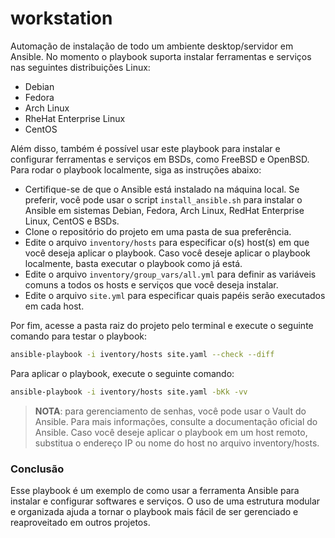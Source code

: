 # workstation
Automação de instalação de todo um ambiente desktop/servidor em Ansible. No momento o playbook suporta instalar ferramentas e serviços nas seguintes distribuições Linux:

* Debian
* Fedora
* Arch Linux
* RheHat Enterprise Linux
* CentOS

Além disso, também é possível usar este playbook para instalar e configurar ferramentas e serviços em BSDs, como FreeBSD e OpenBSD. Para rodar o playbook localmente, siga as instruções abaixo:

* Certifique-se de que o Ansible está instalado na máquina local. Se preferir, você pode usar o script `install_ansible.sh` para instalar o Ansible em sistemas Debian, Fedora, Arch Linux, RedHat Enterprise Linux, CentOS e BSDs.
* Clone o repositório do projeto em uma pasta de sua preferência.
* Edite o arquivo `inventory/hosts` para especificar o(s) host(s) em que você deseja aplicar o playbook. Caso você deseje aplicar o playbook localmente, basta executar o playbook como já está.
* Edite o arquivo `inventory/group_vars/all.yml` para definir as variáveis comuns a todos os hosts e serviços que você deseja instalar.
* Edite o arquivo `site.yml` para especificar quais papéis serão executados em cada host.

Por fim, acesse a pasta raiz do projeto pelo terminal e execute o seguinte comando para testar o playbook:

```bash
ansible-playbook -i iventory/hosts site.yaml --check --diff
```

Para aplicar o playbook, execute o seguinte comando:

```bash
ansible-playbook -i iventory/hosts site.yaml -bKk -vv
```

> **NOTA**: para gerenciamento de senhas, você pode usar o Vault do Ansible. Para mais informações, consulte a documentação oficial do Ansible. Caso você deseje aplicar o playbook em um host remoto, substitua o endereço IP ou nome do host no arquivo inventory/hosts.

### Conclusão

Esse playbook é um exemplo de como usar a ferramenta Ansible para instalar e configurar softwares e serviços. O uso de uma estrutura modular e organizada ajuda a tornar o playbook mais fácil de ser gerenciado e reaproveitado em outros projetos.
